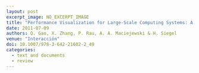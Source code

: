 ```yaml
---
layout: post
excerpt_image: NO_EXCERPT_IMAGE
title: "Performance Visualization for Large-Scale Computing Systems: A Literature Review"
date: 2011-07-09
authors: Q. Gao, X. Zhang, P. Rau, A. A. Maciejewski & H. Siegel
venue: "Interacción"
doi: 10.1007/978-3-642-21602-2_49
categories:
  - text and documents
  - review
---
```


